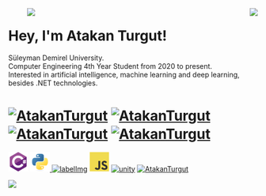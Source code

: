 <img align="right" src="https://github-readme-stats.vercel.app/api?username=AtakanTurgut&count_private=true&show_icons=trueline_height=25&theme=rose_pine" >
<img align="right" src="https://github-readme-streak-stats.herokuapp.com/?user=AtakanTurgut&theme=rose_pine" width="450" >

# Hey, I'm Atakan Turgut! 
Süleyman Demirel University. <br />
Computer Engineering 4th Year Student from 2020 to present.  <br />
Interested in artificial intelligence, machine learning and deep learning, besides .NET technologies.  <br />
<p align="left">
 <h1>
<a href="https://www.instagram.com/atkn.trgt/" target="blank"><img align="center" src="https://raw.githubusercontent.com/rahuldkjain/github-profile-readme-generator/master/src/images/icons/Social/instagram.svg" alt="AtakanTurgut" height="30" width="40" /></a>&nbsp;<a href="https://linkedin.com/in/atakan-turgut-8b3847206" target="blank"><img align="center" src="https://raw.githubusercontent.com/rahuldkjain/github-profile-readme-generator/master/src/images/icons/Social/linked-in-alt.svg" alt="AtakanTurgut" height="30" width="40" /></a>&nbsp;<a href="mailto: atakan.trgt@hotmail.com" target="blank"><img align="center" src="https://github.com/prmack/16pxls/blob/master/dist/png/%402x/Mail-Open%402x.png" alt="AtakanTurgut" height="35" width="35" /></a>&nbsp;<a href="https://github.com/AtakanTurgut/AtakanTurgut/blob/aboutMe/Atakan_Turgut_Brief.pdf"><img align="center" src="https://user-images.githubusercontent.com/136815194/253220886-02494c7c-de6a-43a6-9293-6369696842ed.png" alt="AtakanTurgut" height="35" width="35" /></a>
  </h1>
</p>
<p align="left"> 
<a href="https://www.w3schools.com/cs/" target="_blank"> <img src="https://raw.githubusercontent.com/devicons/devicon/master/icons/csharp/csharp-original.svg" alt="csharp" width="40" height="40"/></a> 
<a href="https://www.python.org" target="_blank" rel="noreferrer"> <img src="https://raw.githubusercontent.com/devicons/devicon/master/icons/python/python-original.svg" alt="python" width="40" height="40"/> </a> 
<a align="left" href="https://www.youtube.com/watch?v=-sAmO2TUzgI&t=177s" target="blank"><img src="https://cdn.dida.do/blog/20210409_di_cv-labeling-tools/labelimg.png" alt="labelImg" height="40" width="40" /></a>
<a href="https://developer.mozilla.org/en-US/docs/Web/JavaScript" target="_blank"> <img src="https://raw.githubusercontent.com/devicons/devicon/master/icons/javascript/javascript-original.svg" alt="javascript" width="40" height="40"/></a> 
<a href="https://unity.com/" target="_blank"> <img src="https://www.vectorlogo.zone/logos/unity3d/unity3d-icon.svg" alt="unity" width="40" height="40"/></a>
<a align="left" href="https://www.microsoft.com/en-US/download/details.aspx?id=101064" target="blank"><img src="https://user-images.githubusercontent.com/15386828/118396465-5129c000-b658-11eb-8fa1-48f185431c82.png" alt="AtakanTurgut" height="40" width="40" /></a>
 <a target="_blank" href="https://github.com/AtakanTurgut" height="40" width="40" alt="git logo" data-canonical-src="https://cdn.jsdelivr.net/gh/devicons/devicon/icons/git/git-original.svg" style="max-width: 100%;"></a>
 <a target="_blank" href="https://learn.microsoft.com/en-us/dotnet/" height="40" width="40" alt="dotnet logo" data-canonical-src="https://icon-library.com/images/vb-net-icon/vb-net-icon-1.jpg" style="max-width: 100%;"></a>
</p>

<!--<a href="https://github.com/AtakanTurgut/python-QRCode"><img src="https://raw.githubusercontent.com/AtakanTurgut/python-QRCode/main/iLoveThisPlaylist.jpg" alt="qrcode" width="100" height="100"/></a>-->
  
![](https://github.com/AtakanTurgut/python-mp4gif/blob/main/gifGameLittle.gif)

